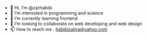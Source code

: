 - 👋 Hi, I’m @zarhabibi
- 👀 I’m interested in programming and science 
- 🌱 I’m currently learning frontend
- 💞️ I’m looking to collaborate on web developing and web design 
- 📫 How to reach me : habibizahra@yahoo.com

<!---
zarhabibi/zarhabibi is a ✨ special ✨ repository because its `README.md` (this file) appears on your GitHub profile.
You can click the Preview link to take a look at your changes.
--->
